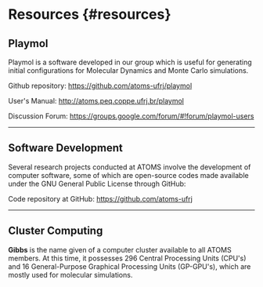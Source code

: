 Resources {#resources}
=========

Playmol
----------------------------------------------------------------------------------------------------

Playmol is a software developed in our group which is useful for generating initial configurations
for Molecular Dynamics and Monte Carlo simulations.

Github repository: https://github.com/atoms-ufrj/playmol

User's Manual: http://atoms.peq.coppe.ufrj.br/playmol

Discussion Forum: https://groups.google.com/forum/#!forum/playmol-users


----------------------------------------------------------------------------------------------------
Software Development
----------------------------------------------------------------------------------------------------

Several research projects conducted at ATOMS involve the development of computer software, some of
which are open-source codes made available under the GNU General Public License through GitHub:

Code repository at GitHub: https://github.com/atoms-ufrj


----------------------------------------------------------------------------------------------------
Cluster Computing
----------------------------------------------------------------------------------------------------

**Gibbs** is the name given of a computer cluster available to all ATOMS members. At this time, it
possesses 296 Central Processing Units (CPU's) and 16 General-Purpose Graphical Processing Units
(GP-GPU's), which are mostly used for molecular simulations.
